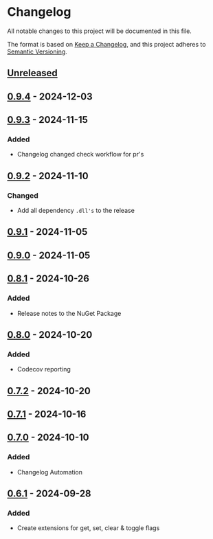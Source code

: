 # Changelog

All notable changes to this project will be documented in this file.

The format is based on [Keep a Changelog](https://keepachangelog.com/en/1.1.0/),
and this project adheres to [Semantic Versioning](https://semver.org/spec/v2.0.0.html).

## [Unreleased]

## [0.9.4] - 2024-12-03

## [0.9.3] - 2024-11-15

### Added

- Changelog changed check workflow for pr's

## [0.9.2] - 2024-11-10

### Changed

- Add all dependency `.dll's` to the release

## [0.9.1] - 2024-11-05

## [0.9.0] - 2024-11-05

## [0.8.1] - 2024-10-26

### Added

- Release notes to the NuGet Package

## [0.8.0] - 2024-10-20

### Added

- Codecov reporting

## [0.7.2] - 2024-10-20

## [0.7.1] - 2024-10-16

## [0.7.0] - 2024-10-10

### Added

- Changelog Automation

## [0.6.1] - 2024-09-28

### Added

- Create extensions for get, set, clear & toggle flags

[Unreleased]: https://github.com/TJC-Tools/TJC.EnumFlags/compare/v0.9.4...HEAD

[0.9.4]: https://github.com/TJC-Tools/TJC.EnumFlags/compare/v0.9.3...v0.9.4

[0.9.3]: https://github.com/TJC-Tools/TJC.EnumFlags/compare/v0.9.2...v0.9.3

[0.9.2]: https://github.com/TJC-Tools/TJC.EnumFlags/compare/v0.9.1...v0.9.2

[0.9.1]: https://github.com/TJC-Tools/TJC.EnumFlags/compare/v0.9.0...v0.9.1

[0.9.0]: https://github.com/TJC-Tools/TJC.EnumFlags/compare/v0.8.1...v0.9.0

[0.8.1]: https://github.com/TJC-Tools/TJC.EnumFlags/compare/v0.8.0...v0.8.1

[0.8.0]: https://github.com/TJC-Tools/TJC.EnumFlags/compare/v0.7.2...v0.8.0

[0.7.2]: https://github.com/TJC-Tools/TJC.EnumFlags/compare/v0.7.1...v0.7.2

[0.7.1]: https://github.com/TJC-Tools/TJC.EnumFlags/compare/v0.7.0...v0.7.1

[0.7.0]: https://github.com/TJC-Tools/TJC.EnumFlags/compare/v0.6.1...v0.7.0

[0.6.1]: https://github.com/TJC-Tools/TJC.EnumFlags/releases/tag/v0.6.1
